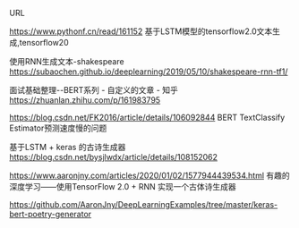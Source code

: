 URL

https://www.pythonf.cn/read/161152
基于LSTM模型的tensorflow2.0文本生成,tensorflow20


使用RNN生成文本-shakespeare
https://subaochen.github.io/deeplearning/2019/05/10/shakespeare-rnn-tf1/


面试基础整理--BERT系列 - 自定义的文章 - 知乎
https://zhuanlan.zhihu.com/p/161983795


https://blog.csdn.net/FK2016/article/details/106092844
BERT TextClassify Estimator预测速度慢的问题


基于LSTM + keras 的古诗生成器
https://blog.csdn.net/bysjlwdx/article/details/108152062


https://www.aaronjny.com/articles/2020/01/02/1577944439534.html
有趣的深度学习——使用TensorFlow 2.0 + RNN 实现一个古体诗生成器

https://github.com/AaronJny/DeepLearningExamples/tree/master/keras-bert-poetry-generator
